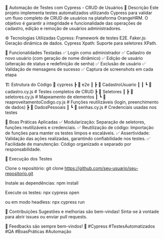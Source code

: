 📌 Automação de Testes com Cypress - CRUD de Usuários
📖 Descrição
Este projeto implementa testes automatizados utilizando Cypress para validar um fluxo completo de CRUD de usuários na plataforma OrangeHRM. O objetivo é garantir a integridade e funcionalidade das operações de cadastro, edição e remoção de usuários administradores.

⚙️ Tecnologias Utilizadas
Cypress: Framework de testes E2E.
Faker.js: Geração dinâmica de dados.
Cypress Xpath: Suporte para seletores XPath.

🚀 Funcionalidades Testadas
✅ Login como administrador
✅ Cadastro de novo usuário (com geração de nome dinâmico)
✅ Edição de usuário (alteração de status e redefinição de senha)
✅ Exclusão de usuário
✅ Validação de mensagens de sucesso
✅ Captura de screenshots em cada etapa

🏗 Estrutura do Código
📂 cypress
 ┣ 📂 e2e
 ┃ ┣ 📂 CadastroUsuario
 ┃ ┃ ┗ 📜 cadastro.cy.js  # Testes completos de CRUD
 ┣ 📂 Seletores
 ┃ ┣ 📜 seletores.cy.js  # Mapeamento de elementos
 ┃ ┗ 📜 reaproveitamentoCodigo.cy.js  # Funções reutilizáveis (login, preenchimento de dados)
 ┣ 📂 DadosPessoais
 ┃ ┗ 📜 senhas.cy.js  # Credenciais usadas nos testes
 
📌 Boas Práticas Aplicadas
✅ Modularização: Separação de seletores, funções reutilizáveis e credenciais.
✅ Reutilização de código: Importação de funções para manter os testes limpos e escaláveis.
✅ Assertividade: Validação das ações realizadas, garantindo confiabilidade nos testes.
✅ Facilidade de manutenção: Código organizado e separado por responsabilidade.

🔧 Execução dos Testes

Clone o repositório:
git clone https://github.com/seu-usuario/seu-repositorio.git

Instale as dependências:
npm install

Execute os testes:
npx cypress open

ou em modo headless:
npx cypress run

📌 Contribuições
Sugestões e melhorias são bem-vindas! Sinta-se à vontade para abrir issues ou enviar pull requests.

📢 Feedbacks são sempre bem-vindos! 🚀
#Cypress #TestesAutomatizados #QA #BoasPráticas #Automação
